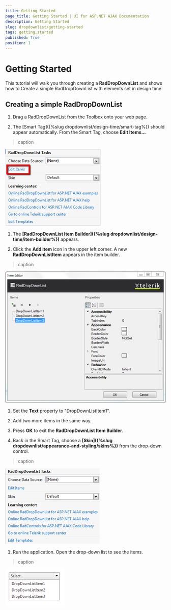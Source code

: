 ```yaml
---
title: Getting Started
page_title: Getting Started | UI for ASP.NET AJAX Documentation
description: Getting Started
slug: dropdownlist/getting-started
tags: getting,started
published: True
position: 1
---
```


# Getting Started



This tutorial will walk you through creating a __RadDropDownList__ and shows how to Create a simple RadDropDownList with elements set in design time.

## Creating a simple RadDropDownList

1. Drag a RadDropDownList from the Toolbox onto your web page.

1. The [Smart Tag]({%slug dropdownlist/design-time/smart-tag%}) should appear automatically. From the Smart Tag, choose __Edit Items...__
>caption 

![dropdownlist-gettingstarted-edititems](images/dropdownlist-gettingstarted-edititems.png)

1. The __[RadDropDownList Item Builder]({%slug dropdownlist/design-time/item-builder%})__ appears.

1. Click the __Add item__ icon in the upper left corner. A new __RadDropDownListItem__ appears in the item builder.
>caption 

![dropdownlist-gettingstarted-itembuilder](images/dropdownlist-gettingstarted-itembuilder.png)

1. Set the __Text__ property to "DropDownListItem1".

1. Add two more items in the same way.

1. Press __OK__ to exit the __RadDropDownList Item Builder__.

1. Back in the Smart Tag, choose a __[Skin]({%slug dropdownlist/appearance-and-styling/skins%})__ from the drop-down control.
>caption 

![dropdownlist-gettingstarted-skin](images/dropdownlist-gettingstarted-skin.png)

1. Run the application. Open the drop-down list to see the items.
>caption 

![dropdownlist-gettingstarted-ready](images/dropdownlist-gettingstarted-ready.png)
